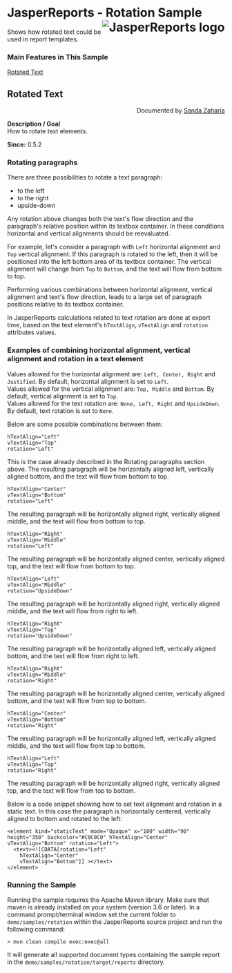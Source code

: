 
# <a name='top'>JasperReports</a> - Rotation Sample <img src="https://jasperreports.sourceforge.net/resources/jasperreports.svg" alt="JasperReports logo" style="float:right"/>

Shows how rotated text could be used in report templates.

### Main Features in This Sample

[Rotated Text](#rotation)

## <a name='rotation'>Rotated</a> Text
<div style="text-align:right; width:100%">Documented by <a href='mailto:shertage@users.sourceforge.net'>Sanda Zaharia</a></div>

**Description / Goal**\
How to rotate text elements.

**Since:** 0.5.2

### Rotating paragraphs

There are three possibilities to rotate a text paragraph:
- to the left
- to the right
- upside-down

Any rotation above changes both the text's flow direction and the paragraph's relative position within its textbox container. In these conditions horizontal and vertical alignments should be reevaluated.

For example, let's consider a paragraph with `Left` horizontal alignment and `Top` vertical alignment. If this paragraph is rotated to the left, then it will be positioned into the left bottom area of its textbox container. The vertical alignment will change from `Top` to `Bottom`, and the text will flow from bottom to top.

Performing various combinations between horizontal alignment, vertical alignment and text's flow direction, leads to a large set of paragraph positions relative to its textbox container.

In JasperReports calculations related to text rotation are done at export time, based on the text element's `hTextAlign`, `vTextAlign` and `rotation` attributes values.

### Examples of combining horizontal alignment, vertical alignment and rotation in a text element

Values allowed for the horizontal alignment are: `Left, Center, Right` and `Justified`. By default, horizontal alignment is set to `Left`.\
Values allowed for the vertical alignment are: `Top, Middle` and `Bottom`. By default, vertical alignment is set to `Top`.\
Values allowed for the text rotation are: `None, Left, Right` and `UpsideDown`. By default, text rotation is set to `None`.

Below are some possible combinations between them:
```
hTextAlign="Left"
vTextAlign="Top"
rotation="Left"
```
This is the case already described in the Rotating paragraphs section above. The resulting paragraph will be horizontally aligned left, vertically aligned bottom, and the text will flow from bottom to top.
```
hTextAlign="Center"
vTextAlign="Bottom"
rotation="Left"
```
The resulting paragraph will be horizontally aligned right, vertically aligned middle, and the text will flow from bottom to top.
```
hTextAlign="Right"
vTextAlign="Middle"
rotation="Left"
```
The resulting paragraph will be horizontally aligned center, vertically aligned top, and the text will flow from bottom to top.
```
hTextAlign="Left"
vTextAlign="Middle"
rotation="UpsideDown"
```
The resulting paragraph will be horizontally aligned right, vertically aligned middle, and the text will flow from right to left.
```
hTextAlign="Right"
vTextAlign="Top"
rotation="UpsideDown"
```
The resulting paragraph will be horizontally aligned left, vertically aligned bottom, and the text will flow from right to left.
```
hTextAlign="Right"
vTextAlign="Middle"
rotation="Right"
```
The resulting paragraph will be horizontally aligned center, vertically aligned bottom, and the text will flow from top to bottom.
```
hTextAlign="Center"
vTextAlign="Bottom"
rotation="Right"
```
The resulting paragraph will be horizontally aligned left, vertically aligned middle, and the text will flow from top to bottom.
```
hTextAlign="Left"
vTextAlign="Top"
rotation="Right"
```
The resulting paragraph will be horizontally aligned right, vertically aligned top, and the text will flow from top to bottom.

Below is a code snippet showing how to set text alignment and rotation in a static text. In this case the paragraph is horizontally centered, vertically aligned to bottom and rotated to the left:
```
<element kind="staticText" mode="Opaque" x="100" width="90" height="350" backcolor="#C0C0C0" hTextAlign="Center" vTextAlign="Bottom" rotation="Left">
  <text><![CDATA[rotation="Left"
    hTextAlign="Center"
    vTextAlign="Bottom"]] ></text>
</element>
```
### Running the Sample

Running the sample requires the Apache Maven library. Make sure that maven is already installed on your system (version 3.6 or later).
In a command prompt/terminal window set the current folder to `demo/samples/rotation` within the JasperReports source project and run the following command:
```
> mvn clean compile exec:exec@all
```
It will generate all supported document types containing the sample report in the `demo/samples/rotation/target/reports` directory.
